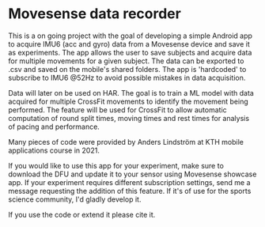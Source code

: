 # Movesense data recorder
This is a on going project with the goal of developing a simple Android app to acquire IMU6 (acc and gyro) data from a Movesense device and save it as experiments. The app allows the user to save subjects and acquire data for multiple movements for a given subject. The data can be exported to .csv and saved on the mobile's shared folders. The app is 'hardcoded' to subscribe to IMU6 @52Hz to avoid possible mistakes in data acquisition.

Data will later on be used on HAR. The goal is to train a ML model with data acquired for multiple CrossFit movements to identify the movement being performed. The feature will be used for CrossFit to allow automatic computation of round split times, moving times and rest times for analysis of pacing and performance.

Many pieces of code were provided by Anders Lindström at KTH mobile applications course in 2021.

If you would like to use this app for your experiment, make sure to download the DFU and update it to your sensor using Movesense showcase app. If your experiment requires different subscription settings, send me a message requesting the addition of this feature. If it's of use for the sports science community, I'd gladly develop it.

If you use the code or extend it please cite it.
